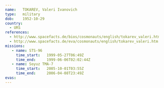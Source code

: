```yaml
---
name:	TOKAREV, Valeri Ivanovich 
type:	military
dob:	1952-10-29
country:
  - URS
references:
  - http://www.spacefacts.de/bios/cosmonauts/english/tokarev_valeri.htm
  - http://www.spacefacts.de/eva/cosmonauts/english/tokarev_valeri.htm
missions:
   - name: STS-96
     time_start:   1999-05-27T06:49Z
     time_end:     1999-06-06T02:02:44Z
   - name: Soyuz TMA-7
     time_start:   2005-10-01T03:55Z
     time_end:     2006-04-08T23:49Z
evas:
---
```

